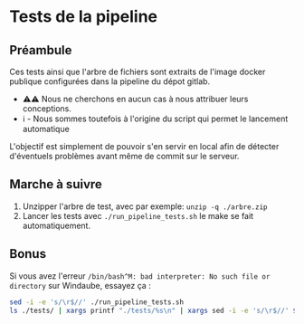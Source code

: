 # Tests de la pipeline

## Préambule
Ces tests ainsi que l'arbre de fichiers sont extraits de l'image docker publique
configurées dans la pipeline du dépot gitlab.

- ⚠️⚠️  Nous ne cherchons en aucun cas à nous attribuer leurs conceptions. 
- ℹ️ - Nous sommes toutefois à l'origine du script qui permet le lancement automatique

L'objectif est simplement de pouvoir s'en servir en local afin de détecter d'éventuels
problèmes avant même de commit sur le serveur.

## Marche à suivre 

1. Unzipper l'arbre de test, avec par exemple: ``unzip -q ./arbre.zip``
2. Lancer les tests avec ``./run_pipeline_tests.sh`` le make se fait automatiquement.

## Bonus
Si vous avez l'erreur ``/bin/bash^M: bad interpreter: No such file or directory``
sur Windaube, essayez ça :
``` sh
sed -i -e 's/\r$//' ./run_pipeline_tests.sh
ls ./tests/ | xargs printf "./tests/%s\n" | xargs sed -i -e 's/\r$//' $1
```








